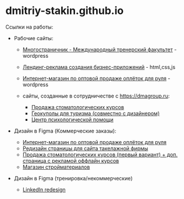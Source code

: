 # dmitriy-stakin.github.io
Ссылки на работы:
- Рабочие сайты:
    - [Многостраничник - Международный тренерский факультет](https://mtf-college.com/) - wordpress
    - [Лендинг-реклама создания бизнес-приложений](https://sellkit.cc/) - html,css,js
    - [Интернет-магазин по оптовой продаже оплёток для руля](https://opletki.ru) - wordpress
  
  - сайты, созданные в сотрудничестве с https://dmagroup.ru:
    - [Продажа стоматологических курсов](https://dkdent-learn.ru)
    - [Геокуполы для туризма (совместно с дизайнером)](https://sphera-organica.ru/)
    - [Центр психологической помощи](https://психотерапевт-нск.рф)
   
- Дизайн в Figma (Коммерческие заказы):
    - [Интернет-магазин по оптовой продаже оплёток для руля](https://www.figma.com/file/W9vu5FYcyJjqpcMrYRvWeL/opletki.ru-(Copy)?type=design&node-id=0-1&mode=design&t=31yO4ENe2pIhdY2w-0)
    - [Редизайн страницы для сайта такелажной фирмы](https://www.figma.com/file/q4XEJIxgGuAetdSuf5KCj9/TakelagE?type=design&node-id=0-1&mode=design&t=25TBQm9d2owp5NQj-0)
    - [Продажа стоматологических курсов (первый вариант) + доп. страница с рекламой оффлайн курсов](https://www.figma.com/file/ZGR1wJN4VHDbALF8A4zVGi/dk-dent?type=design&node-id=21-141&mode=design&t=KnnYruepfETY0yV8-0)
    - [Магазин стройматериалов](https://www.figma.com/file/RO7MhVrrnV5nlM7S0nQj1w/Buildings?type=design&node-id=0-1&mode=design&t=1EsUFwiGVgIFnjDP-0)
 
- Дизайн в Figma (тренировка/некоммерческие)
    - [LinkedIn redesign](https://www.figma.com/file/cus9rH5papV33EAWaQiFv7/RedesignLinkedlin-(Copy)?type=design&node-id=0-1&mode=design&t=xQdf0zMB4wOWrhM0-0)

